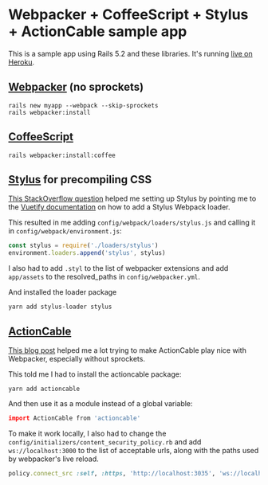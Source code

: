 # Webpacker + CoffeeScript + Stylus + ActionCable sample app

This is a sample app using Rails 5.2 and these libraries. It's running [live on Heroku](https://webpacker-actioncable-test.herokuapp.com/).

## [Webpacker](https://github.com/rails/webpacker) (no sprockets)

```shell
rails new myapp --webpack --skip-sprockets
rails webpacker:install
```

## [CoffeeScript](https://github.com/rails/webpacker#coffeescript)

```shell
rails webpacker:install:coffee
```

## [Stylus](http://stylus-lang.com/) for precompiling CSS

[This StackOverflow question](https://stackoverflow.com/questions/47452077/how-to-configure-the-webpacker-to-work-with-stylus-so-i-can-use-vuetify?rq=1) helped me setting up Stylus by pointing me to the [Vuetify documentation](https://vuetifyjs.com/en/style/theme#stylus-guide) on how to add a Stylus Webpack loader.

This resulted in me adding `config/webpack/loaders/stylus.js` and calling it in `config/webpack/environment.js`:

```javascript
const stylus = require('./loaders/stylus')
environment.loaders.append('stylus', stylus)
```

I also had to add `.styl` to the list of webpacker extensions and add `app/assets` to the resolved_paths in `config/webpacker.yml`.

And installed the loader package

```shell
yarn add stylus-loader stylus
```

## [ActionCable](http://guides.rubyonrails.org/action_cable_overview.html)

[This blog post](https://evilmartians.com/chronicles/evil-front-part-3) helped me a lot trying to make ActionCable play nice with Webpacker, especially without sprockets.

This told me I had to install the actioncable package:

```shell
yarn add actioncable
```

And then use it as a module instead of a global variable:

```coffee
import ActionCable from 'actioncable'
```

To make it work locally, I also had to change the `config/initializers/content_security_policy.rb` and add `ws://localhost:3000` to the list of acceptable urls, along with the paths used by webpacker's live reload.

```ruby
policy.connect_src :self, :https, 'http://localhost:3035', 'ws://localhost:3035', 'ws://localhost:3000' if Rails.env.development?
```
